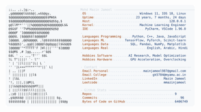 <picture>
  <source srcset="https://raw.githubusercontent.com/mmazinjameel/mmazinjameel/main/dark_mode.svg?v=1751227868" media="(prefers-color-scheme: dark)">
  <img src="https://raw.githubusercontent.com/mmazinjameel/mmazinjameel/main/light_mode.svg?v=1751227868">
</picture>
